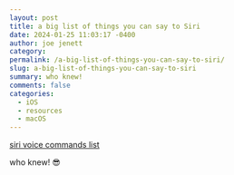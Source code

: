 ```yaml
---
layout: post
title: a big list of things you can say to Siri
date: 2024-01-25 11:03:17 -0400
author: joe jenett
category: 
permalink: /a-big-list-of-things-you-can-say-to-siri/
slug: a-big-list-of-things-you-can-say-to-siri
summary: who knew!
comments: false
categories:
  - iOS
  - resources
  - macOS
---
```

<a title="GitHub - extratone/siri" href="https://github.com/extratone/siri/blob/master/README.md">siri voice commands list</a>

who knew! 😎

<a href="https://brid.gy/publish/mastodon"></a>